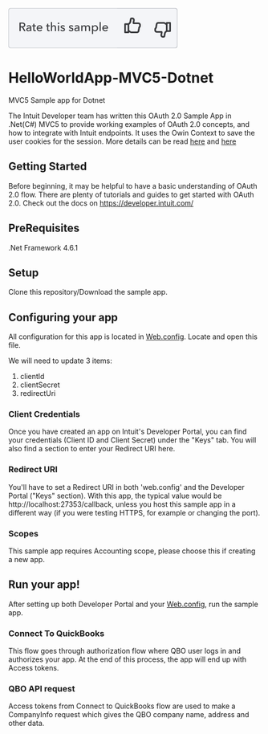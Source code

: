 [![SDK Banner](views/Ratesample.png)][ss1][![SDK Banner](views/Thumbup.png)][ss2][![SDK Banner](views/Thumbdown.png)][ss3]

# HelloWorldApp-MVC5-Dotnet
MVC5 Sample app for Dotnet

The Intuit Developer team has written this OAuth 2.0 Sample App in .Net(C#) MVC5 to provide working examples of OAuth 2.0 concepts, and how to integrate with Intuit endpoints. It uses the Owin Context to save the user cookies for the session.
More details can be read [here](https://www.asp.net/aspnet/overview/owin-and-katana) and [here](https://brockallen.com/2013/10/24/a-primer-on-owin-cookie-authentication-middleware-for-the-asp-net-developer/)


## Getting Started
Before beginning, it may be helpful to have a basic understanding of OAuth 2.0 flow. There are plenty of tutorials and guides to get started with OAuth 2.0. Check out the docs on https://developer.intuit.com/

## PreRequisites
.Net Framework 4.6.1

## Setup
Clone this repository/Download the sample app.

## Configuring your app
All configuration for this app is located in [Web.config](https://github.com/IntuitDeveloper/HelloWorldApp-MVC5-Dotnet/blob/master/MvcCodeFlowClientManual/Web.config). Locate and open this file.

We will need to update 3 items:
1. clientId
2. clientSecret
3. redirectUri

### Client Credentials
Once you have created an app on Intuit's Developer Portal, you can find your credentials (Client ID and Client Secret) under the "Keys" tab. You will also find a section to enter your Redirect URI here.

### Redirect URI
You'll have to set a Redirect URI in both 'web.config' and the Developer Portal ("Keys" section). With this app, the typical value would be http://localhost:27353/callback, unless you host this sample app in a different way (if you were testing HTTPS, for example or changing the port).

### Scopes
This sample app requires Accounting scope, please choose this if creating a new app.

## Run your app!
After setting up both Developer Portal and your [Web.config](https://github.com/IntuitDeveloper/HelloWorldApp-MVC5-Dotnet/blob/master/MvcCodeFlowClientManual/Web.config), run the sample app. 

### Connect To QuickBooks 
This flow goes through authorization flow where QBO user logs in and authorizes your app. At the end of this process, the app will end up with Access tokens.

### QBO API request
Access tokens from Connect to QuickBooks flow are used to make a CompanyInfo request which gives the QBO company name, address and other data.

[ss1]: #
[ss2]: https://customersurveys.intuit.com/jfe/form/SV_9LWgJBcyy3NAwHc?check=Yes&checkpoint=HelloWorldApp-MVC5-Dotnet&pageUrl=github
[ss3]: https://customersurveys.intuit.com/jfe/form/SV_9LWgJBcyy3NAwHc?check=No&checkpoint=HelloWorldApp-MVC5-Dotnet&pageUrl=github
